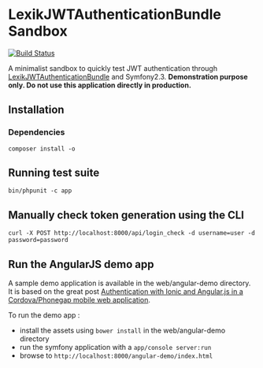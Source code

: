 # LexikJWTAuthenticationBundle Sandbox

[![Build Status](https://travis-ci.org/slashfan/LexikJWTAuthenticationBundleSandbox.svg)](https://travis-ci.org/slashfan/LexikJWTAuthenticationBundleSandbox)

A minimalist sandbox to quickly test JWT authentication through [LexikJWTAuthenticationBundle](https://github.com/lexik/LexikJWTAuthenticationBundle) and Symfony2.3.
**Demonstration purpose only. Do not use this application directly in production.**

## Installation

### Dependencies

    composer install -o

## Running test suite

    bin/phpunit -c app

## Manually check token generation using the CLI

    curl -X POST http://localhost:8000/api/login_check -d username=user -d password=password

## Run the AngularJS demo app

A sample demo application is available in the web/angular-demo directory. It is based on the great post [Authentication with Ionic and Angular.js in a Cordova/Phonegap mobile web application](http://www.kdmooreconsulting.com/blogs/authentication-with-ionic-and-angular-js-in-a-cordovaphonegap-mobile-web-application/).

To run the demo app : 

* install the assets using `bower install` in the web/angular-demo directory
* run the symfony application with a `app/console server:run`
* browse to `http://localhost:8000/angular-demo/index.html`
